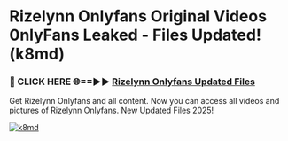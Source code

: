 # Rizelynn Onlyfans Original Videos 0nlyFans Leaked - Files Updated! (k8md)

<h3>🔴 CLICK HERE 🌐==►► <a href="https://tinyurl.com/3hn5wdd3" rel="nofollow">Rizelynn Onlyfans Updated Files</a></h3>

Get Rizelynn Onlyfans and all content. Now you can access all videos and pictures of Rizelynn Onlyfans. New Updated Files 2025!

[![k8md](https://i.imgur.com/4HnBqBT.gif)](https://tinyurl.com/3hn5wdd3)
